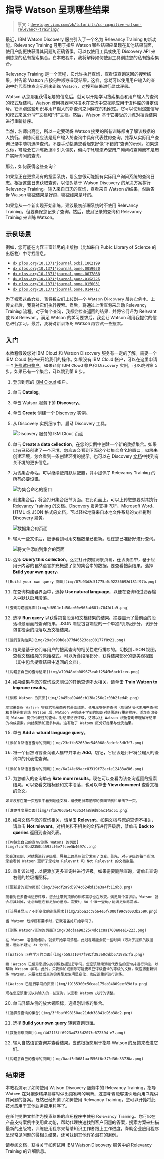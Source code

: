 # 指导 Watson 呈现哪些结果

> 原文：[`developer.ibm.com/zh/tutorials/cc-cognitive-watson-relevancy-training/`](https://developer.ibm.com/zh/tutorials/cc-cognitive-watson-relevancy-training/)

最近，IBM Watson Discovery 服务引入了一个名为 Relevancy Training 的新功能。Relevancy Training 可用于指导 Watson 哪些结果应呈现在其他结果前面，使用户能更快获得其问题的正确答案。可以仅使用工具或使用 Discovery API 来训练您的私有搜索集合。在本教程中，我将解释如何使用工具训练您的私有搜索集合。

Relevancy Training 是一个流程，它允许执行查询，查看该查询返回的搜索结果，并告诉 Watson 应按何种顺序呈现结果。这样，您就可以使用用户输入的查询中的代表性查询示例来训练 Watson，对搜索结果进行显式评级。

Watson 从您那里获得足够的信息后，就可以开始学习搜索集合和用户输入的查询的模式及结构。Watson 使用机器学习技术在查询中查找能应用于语料库的特定信号。它识别这些知识与用户输入的新查询之间存在的相似性。它可以使用这些信号和模式来区分“好”文档和“坏”文档。然后，Watson 基于它接受的训练对搜索结果进行重新排序。

当然，名师出高徒，所以一定要确保 Watson 接受的所有训练都由了解该数据的人执行。训练问题应该是用户输入的查询中具有代表性的查询。推荐从实际用户查询记录中随机选择查询。不要手动挑选您看起来好像“不错的”查询的示例。如果这么做，可能会在训练数据中引入偏见，偏向于处理您希望用户询问的查询而不是用户实际询问的查询。

那么，如何获得这些查询？

如果您正在更换现有的搜索系统，那么您很可能拥有实际用户询问系统的查询日志。根据这些日志获取查询，以便对基于 Watson Discovery 的解决方案执行 Relevancy Training。输入来自日志的查询，查看来自 Watson 的结果，然后告诉 Watson 哪些结果是好的，哪些结果是坏的。

如果您从一个新实现开始训练，建议最初部署系统时不使用 Relevancy Training，但要确保您记录了查询。然后，使用记录的查询和 Relevancy Training 来训练 Watson。

## 示例场景

例如，您可能在内容丰富详尽的出版物（比如来自 Public Library of Science 的出版物）中寻找信息。

*   [`dx.plos.org/10.1371/journal.pcbi.1002199`](http://dx.plos.org/10.1371/journal.pcbi.1002199?cm_mc_uid=69849022823114993445685&cm_mc_sid_50200000=1501783148)
*   [`dx.plos.org/10.1371/journal.pone.0059030`](http://dx.plos.org/10.1371/journal.pone.0059030?cm_mc_uid=69849022823114993445685&cm_mc_sid_50200000=1501790988)
*   [`dx.plos.org/10.1371/journal.pone.0077868`](http://dx.plos.org/10.1371/journal.pone.0077868?cm_mc_uid=69849022823114993445685&cm_mc_sid_50200000=1501790988)
*   [`dx.plos.org/10.1371/journal.pone.0152725`](http://dx.plos.org/10.1371/journal.pone.0152725?cm_mc_uid=69849022823114993445685&cm_mc_sid_50200000=1501790988)
*   [`dx.plos.org/10.1371/journal.pone.0156031`](http://dx.plos.org/10.1371/journal.pone.0156031?cm_mc_uid=69849022823114993445685&cm_mc_sid_50200000=1501790988)
*   [`dx.plos.org/10.1371/journal.pone.0144717`](http://dx.plos.org/10.1371/journal.pone.0144717?cm_mc_uid=69849022823114993445685&cm_mc_sid_50200000=1501790988)

为了搜索这些文档，我将把它们上传到一个 Watson Discovery 服务实例中。上传文档后，我将对它们执行搜索。然后，将通过上传查询来启动 Relevancy Training 流程。对于每个查询，我都会检查返回的结果，并将它们评为 Relevant 或 Not Relevant。满足 Watson 的学习要求后，我会让 Watson 利用我提供的信息进行学习。最后，我将对新训练的 Watson 再尝试一些搜索。

## 入门

本教程假设您对 IBM Cloud 和 Watson Discovery 服务有一定的了解。需要一个 IBM Cloud 帐户来开始我们的操作。如果没有 IBM Cloud 帐户，可以在这里申请一个[免费试用帐户](https://developer.ibm.com/sso/bmregistration?lang=en_US)。如果已有 IBM Cloud 帐户和 Discovery 实例，可以跳到第 5 步。如果已有一个集合，可以跳到第 9 步。

1.  登录到您的 [IBM Cloud](https://cloud.ibm.com/?cm_sp=ibmdev-_-developer-tutorials-_-cloudreg) 帐户。
2.  单击 **Catalog**。
3.  单击 Watson 服务下的 **Discovery**。
4.  单击 **Create** 创建一个 Discovery 实例。
5.  从 Discovery 实例细节中，启动 Discovery 工具。

    ![Discovery 服务的 IBM Cloud 页面](img/4192ed5af796ec3b6705149d035aec70.png)

6.  单击 **Create a data collection**，在您的实例中创建一个新的数据集合。如果以前已经创建了一个环境，您应该会看到下面这个给集合命名的窗口。如果未创建环境，您会看到一条创建环境的提示。也可以在 Discovery [文档](https://www.ibm.com/watson/developercloud/doc/discovery/getting-started-tool.html)中找到有关环境的更多信息。
7.  为该集合命名。可以继续使用默认配置，其中提供了 Relevancy Training 的所有必要设置。

    ![为集合命名的窗口](img/53a4be2c8a2feb2b57c0b18c9aa1f515.png)

8.  创建集合后，将会打开集合细节页面。在此页面上，可以上传您想要对其执行 Relevancy Training 的文档。Discovery 服务支持 PDF、Microsoft Word、HTML 或 JSON 格式的文档。可以轻松地将来自本地文件系统的文档拖到 Discovery 服务。

    ![数据集合的页面](img/9f6905ded7b8e865fcd46642a2be985e.png)

9.  输入一些文件后，应该看到可用文档数量已更新。现在您已准备好进行查询。

    ![将文件添加到集合的页面](img/4bbecde5cd30e0973f5a1d43a90f7cef.png)

10.  选择 **Query this collection**。这会打开数据洞察页面，在该页面中，基于应用于内容的自然语言扩充概述了您的集合中的数据。要查看搜索结果，选择 **Build your own query**。

    ![Build your own query 页面](img/07b93d8c51775a0c92236698d181f97b.png)

11.  在查询构建器界面中，选择 **Use natural language**，以便在查询和过滤器输入中默认启用段落。

    ![查询构建器界面](img/d6911e1d50ae60e965a0881c7042d1a9.png)

12.  选择 **Run query** 以获得包含段落和文档结果的结果。摘要显示了最前面的段落和最前面的查询结果。JSON 响应包含响应的一个单独的顶级部分，该部分包含检索的段落以及文档结果。

    ![运行查询结果](img/29a0c90b8e877d46523dac00177f8921.png)

13.  结果是基于它们与用户的搜索查询的相关性进行排序的。切换到 JSON 视图，查看文档结果的原始格式。可以折叠段落部分，获得结果部分的更美观视图（其中包含搜索结果中返回的文档）。

    ![构建您自己的查询结果](img/a79948bdb089675eabf2540b6bcb1cec.png)

14.  如果结果与您的查询或您测试的其他查询不太相关，请单击 **Train Watson to improve results**。

    ![训练 Watson 的页面](img/2b45ba394d6cb138a256e2c00b2fed4b.png)

    您需要告诉 Watson 哪些文档是查询的最佳结果。使用足够多的查询（能很好地代表用户查询）和关联答案训练 Watson 后，Watson 开始基于学到的知识对结果进行重新排序。添加查询会向 Watson 提供代表性的查询。对结果进行评级，这可以让 Watson 根据查询来理解好结果的构成要素。向结果添加更多种类，这有助于 Watson 区分好结果与优秀结果。

15.  单击 **Add a natural language query**。

    ![添加自然语言查询的页面](img/23dffb52659ec546068c8edcfc3db7f7.png)

16.  将一个自然语言查询输入框中并单击 **Add**。切记，它应该是用户将会输入的查询中的代表性查询。

    ![添加自然语言查询的页面](img/6a240e69acc83319f72ac1e12483a886.png)

17.  为您输入的查询单击 **Rate more results**。现在可以查看为该查询返回的搜索结果。可以查看文档标题和文本段落，也可以单击 **View document** 查看文档的全文。

    如果没有在第一页结果中看到最佳文档，请使用屏幕底部的页面导航栏单击下一页。

    ![准确性度量页面](img/7f1e7063a43763534a8d9d9bac14ad51.png)

18.  如果文档与您的查询相关，请单击 **Relevant**。如果文档与您的查询不相关，请单击 **Not relevant**。对相关和不相关的文档进行评级后，请单击 **Back to queries** 返回到查询列表。

    ![构建您自己的查询/训练 Watons 的页面](img/9caf9bd2350b4593c66e7fcee5b4697c.png)

    您会注意到，对结果进行评级后，屏幕上的某些部分发生了改变。首先，对于评级的每个查询，您会看到 Watson 更新了您标为 Relevant 和 Not Relevant 的文档数量。

19.  重复该过程，以便添加更多查询并进行评级。如果需要删除查询，请单击查询右侧的垃圾桶图标。

    ![更新后的查询页面](img/36edf2a9d3974c624bd13e3a4fc119b3.png)

    随着对更多查询进行评级，您会注意到顶部的训练需求也在改变。满足每个需求后，Watson 就会将其划掉，让您知道它有足够的信息。需要约 50 个唯一查询才能满足训练需求。

    ![该屏幕显示了不断变化的训练需求](img/2b5a3cc9b64e5fc000f99c9b003b2590.png)

    当 Watson 划掉所有需求时，它就准备好开始学习了。

    ![训练 Watson/查询的页面](img/3dcdaa98325c4dc1c8a1700e0ee14223.png)

    在 Watson 准备就绪后，就会开始学习流程。此过程可能会花一些时间（取决于提供的数据量，通常不超过 30 分钟）。

    ![Watson 正在学习的页面](img/b58a31047f982f383e0c8bb57198a7fa.png)

    瞧！Watson 已使用您提供的训练数据进行学习。您应该继续添加代表性的查询并进行评级，以帮助 Watson 学习。此外，只要添加或删除可能更改已评级查询的等级的文档，就应该重新训练 Watson。只要文档或查询的类型发生明显变化，也应该重新进行训练。

    ![Watson 已进行学习的页面](img/19135300c50caa175ab04809eef89dfa.png)

    现在您应该重试以前输入的一些查询，以查看 Watson 执行的调整。

20.  单击屏幕左侧的放大镜图标，选择刚训练的集合。

    ![选择要查询的集合](img/3ffbaf698950ae21deb38841d96b38d2.png)

21.  选择 **Build your own query** 转到查询页面。

    ![数据洞察页面](img/4d2103ff6923a4735d2073e672594fe7.png)

22.  输入自然语言查询并查看结果。应该根据您用于指导 Watson 的反馈来改进它们。

    ![构建您自己的查询的页面](img/0aaf5d0681aaf556f6c370d36c33730a.png)

## 结束语

本教程演示了如何使用 Watson Discovery 服务中的 Relevancy Training，指导 Watson 在对搜索结果排序时做出更准确的判断。这意味着能够更快地向用户提供其问题的答案。既然已经知道了如何使用 Relevancy Training，您可以开始将此技术应用于其他业务应用程序了。

在任何提供文档作为搜索结果的应用程序中使用 Relevancy Training。您可以在产品支持案例中使用此功能，帮助代理快速找到客户问题的答案，搜索方案来扫描最新的出版物，训练应用程序来帮助知识工作者跟上工作进度，帮助企业应用程序呈现常见问题的最相关结果，还可找到其他许多潜在的用例。

请参阅[文档](https://www.ibm.com/watson/developercloud/doc/discovery/index.html)，获得关于如何试用 IBM Watson Discovery 服务中的 Relevancy Training 的详细信息。